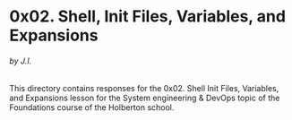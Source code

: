 <h1>0x02. Shell, Init Files, Variables, and Expansions</h1>
<h6>by J.I.</h6>

This directory contains responses for the 0x02. Shell Init Files, Variables, and Expansions lesson for the System engineering & DevOps topic of the Foundations course of the Holberton school.
